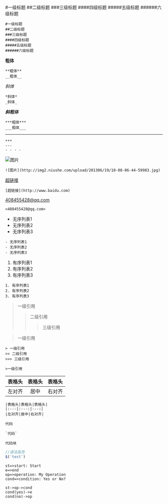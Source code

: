#一级标题
##二级标题
###三级标题
####四级标题
#####五级标题
######六级标题

```
#一级标题
##二级标题
###三级标题
####四级标题
#####五级标题
######六级标题
```

**粗体**

```
**粗体**
__粗体__
```

*斜体*

```
*斜体*
_斜体_
```

***斜粗体***

```
***粗体***
___粗体___
```

*** 
 
```
***
---
- - - -
```



![图片](http://img2.niushe.com/upload/201306/19/10-08-06-44-59983.jpg)

```
![图片](http://img2.niushe.com/upload/201306/19/10-08-06-44-59983.jpg)
```

[超链接](http://www.baidu.com)

```
[超链接](http://www.baidu.com)
```

<408455428@qq.com>

```
<408455428@qq.com>
```

- 无序列表1
- 无序列表2
- 无序列表3

```
- 无序列表1
- 无序列表2
- 无序列表3
```

1. 有序列表1
2. 有序列表2
3. 有序列表3

```
1. 有序列表1
2. 有序列表2
3. 有序列表3
```

> 一级引用
>> 二级引用
>>> 三级引用

>一级引用

```
> 一级引用
>> 二级引用
>>> 三级引用

>一级引用
```

|表格头|表格头|表格头|
|:---|:---:|---:|
|左对齐|居中|右对齐|

```
|表格头|表格头|表格头|
|:---|:---:|---:|
|左对齐|居中|右对齐|
```

`代码`

```
`代码`
```

```
代码块
```

```javascript
//语法高亮
$('test')
```


```flow
st=>start: Start
e=>end
op=>operation: My Operation
cond=>condition: Yes or No?

st->op->cond
cond(yes)->e
cond(no)->op
```
